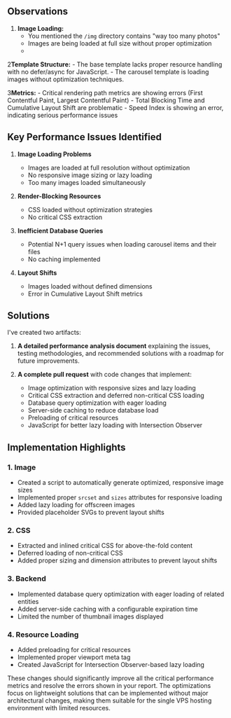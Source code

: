 ## Observations

1. **Image Loading:**
    - You mentioned the `/img` directory contains "way too many photos"
    - Images are being loaded at full size without proper optimization
    - 
2**Template Structure:**
    - The base template lacks proper resource handling with no defer/async for JavaScript.
    - The carousel template is loading images without optimization techniques.

3**Metrics:**
    - Critical rendering path metrics are showing errors (First Contentful Paint, Largest Contentful Paint)
    - Total Blocking Time and Cumulative Layout Shift are problematic
    - Speed Index is showing an error, indicating serious performance issues

## Key Performance Issues Identified

1. **Image Loading Problems**
    - Images are loaded at full resolution without optimization
    - No responsive image sizing or lazy loading
    - Too many images loaded simultaneously

2. **Render-Blocking Resources**
    - CSS loaded without optimization strategies
    - No critical CSS extraction

3. **Inefficient Database Queries**
    - Potential N+1 query issues when loading carousel items and their files
    - No caching implemented

4. **Layout Shifts**
    - Images loaded without defined dimensions
    - Error in Cumulative Layout Shift metrics

## Solutions

I've created two artifacts:

1. **A detailed performance analysis document** explaining the issues, testing methodologies, and recommended solutions with a roadmap for future improvements.

2. **A complete pull request** with code changes that implement:
    - Image optimization with responsive sizes and lazy loading
    - Critical CSS extraction and deferred non-critical CSS loading
    - Database query optimization with eager loading
    - Server-side caching to reduce database load
    - Preloading of critical resources
    - JavaScript for better lazy loading with Intersection Observer

## Implementation Highlights

### 1. Image 

- Created a script to automatically generate optimized, responsive image sizes
- Implemented proper `srcset` and `sizes` attributes for responsive loading
- Added lazy loading for offscreen images
- Provided placeholder SVGs to prevent layout shifts

### 2. CSS 

- Extracted and inlined critical CSS for above-the-fold content
- Deferred loading of non-critical CSS
- Added proper sizing and dimension attributes to prevent layout shifts

### 3. Backend 

- Implemented database query optimization with eager loading of related entities
- Added server-side caching with a configurable expiration time
- Limited the number of thumbnail images displayed

### 4. Resource Loading

- Added preloading for critical resources
- Implemented proper viewport meta tag
- Created JavaScript for Intersection Observer-based lazy loading

These changes should significantly improve all the critical performance metrics and resolve the errors shown in your report. The optimizations focus on lightweight solutions that can be implemented without major architectural changes, making them suitable for the single VPS hosting environment with limited resources.